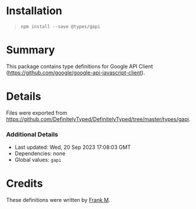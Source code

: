 # Installation
> `npm install --save @types/gapi`

# Summary
This package contains type definitions for Google API Client (https://github.com/google/google-api-javascript-client).

# Details
Files were exported from https://github.com/DefinitelyTyped/DefinitelyTyped/tree/master/types/gapi.

### Additional Details
 * Last updated: Wed, 20 Sep 2023 17:08:03 GMT
 * Dependencies: none
 * Global values: `gapi`

# Credits
These definitions were written by [Frank M](https://github.com/sgtfrankieboy).

